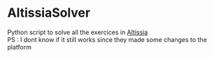 # AltissiaSolver
Python script to solve all the exercices in [Altissia](https://altissia.org/fr/ofppt-langues)</br>
PS : I dont know if it still works since they made some changes to the platform
